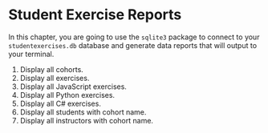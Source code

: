 # Student Exercise Reports

In this chapter, you are going to use the `sqlite3` package to connect to your `studentexercises.db` database and generate data reports that will output to your terminal.

1. Display all cohorts.
1. Display all exercises.
1. Display all JavaScript exercises.
1. Display all Python exercises.
1. Display all C# exercises.
1. Display all students with cohort name.
1. Display all instructors with cohort name.
